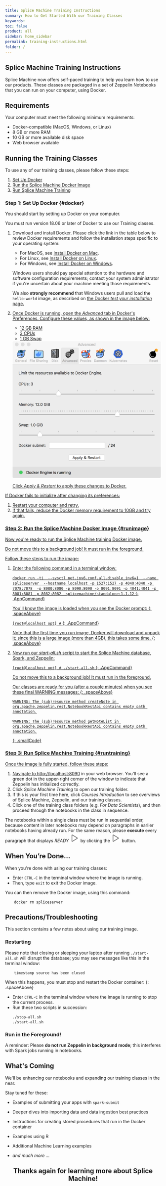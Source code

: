 ```yaml
---
title: Splice Machine Training Instructions
summary: How to Get Started With our Training Classes
keywords:
toc: false
product: all
sidebar: home_sidebar
permalink: training-instructions.html
folder: /
---
```

<section>
<div class="TopicContent" data-swiftype-index="true" markdown="1">

# Splice Machine Training Instructions
Splice Machine now offers self-paced training to help you learn how to use our products. These classes are packaged in a set of Zeppelin Notebooks that you can run on your computer, using Docker.

## Requirements
Your computer must meet the following minimum requirements:
* Docker-compatible (MacOS, Windows, or Linux)
* 8 GB or more RAM
* 10 GB or more available disk space
* Web browser available

## Running the Training Classes
To use any of our training classes, please follow these steps:

1. [Set Up Docker](#docker)
2. [Run the Splice Machine Docker Image](#runimage)
3. [Run Splice Machine Training](#runtraining)

### Step 1: Set Up Docker  {#docker}
You should start by setting up Docker on your computer.
<p class="noteNote">You must run version 18.06 or later of Docker to use our Training classes.</p>

1.  Download and install Docker. Please click the link in the table below to review Docker requirements and follow the installation steps specific to your operating system:

    * For MacOS, see <a href="https://docs.docker.com/docker-for-mac/install/" target="_blank">Install Docker on Mac</a>.<br />
    * For Linux, see <a href="https://docs.docker.com/install/linux/ubuntu/" target="_blank">Install Docker on Linux</a>.<br />
    * For Windows, see <a href="https://docs.docker.com/docker-for-windows/install/" target="_blank">Install Docker on Windows</a>.
    <div class="noteIcon">
        <p>Windows users should pay special attention to the hardware and software configuration requirements; contact your system administrator if you're uncertain about your machine meeting those requirements.</p>
        <p>We also <strong>strongly recommend</strong> that Windows users pull and load the <code>hello-world</code> image, as described on <a href="https://docs.docker.com/docker-for-windows/#test-your-installation" target="_blank">the Docker<em> test your installation</em> page.</p>
    </div>

2. Once Docker is running, open the *Advanced* tab in Docker's Preferences. Configure these values, as shown in the image below:
   * 12 GB RAM
   * 3 CPUs
   * 1 GB Swap

   <img class="zepfithalfwidth" src="images/dockerprefs.png">

   Click *Apply & Restart* to apply these changes to Docker.

If Docker fails to initialize after changing its preferences:
1. Restart your computer and retry.
2. If that fails, reduce the Docker memory requirement to 10GB and try again.

### Step 2: Run the Splice Machine Docker Image  {#runimage}
Now you're ready to run the Splice Machine training Docker image.
<p class="noteIcon">Do not move this to a background job! It must run in the foreground.</p>

Follow these steps to run the image:

1. Enter the following command in a terminal window:

    `docker run -ti  --sysctl net.ipv6.conf.all.disable_ipv6=1  --name spliceserver  --hostname localhost -p 1527:1527 -p 4040:4040 -p 7078:7078  -p 8080:8080 -p 8090:8090 -p 8091:8091 -p 4041:4041 -p 8081:8081 -p 8082:8082  splicemachine/standalone:1.1.12`
    {: .AppCommand}

    You'll know the image is loaded when you see the Docker prompt:
    {: .spaceAbove}

    `[root@localhost opt] #`
    {: .AppCommand}

    Note that the first time you run image, Docker will download and unpack it; since this is a large image (more than 4GB), this takes some time.
    {: .spaceAbove}

2. Now run our *start-all.sh* script to start the Splice Machine database, Spark, and Zeppelin:

    `[root@localhost opt] # ./start-all.sh`
    {: .AppCommand}

    <p class="noteIcon">Do not move this to a background job! It must run in the foreground.</p>

   Our classes are ready for you (after a couple minutes) when you see these final WARNING messages:
   {: .spaceAbove}
    ```
    WARNING: The (sub)resource method createNote in org.apache.zeppelin.rest.NotebookRestApi contains empty path annotation.

	WARNING: The (sub)resource method getNoteList in org.apache.zeppelin.rest.NotebookRestApi contains empty path annotation.
    ```
    {: .smallCode}


### Step 3: Run Splice Machine Training  {#runtraining}

Once the image is fully started, follow these steps:

1. Navigate to [http://localhost:8090](http://localhost:8090) in your web browser. You'll see a green dot in the upper-right corner of the window to indicate that Zeppelin has initialized correctly.
2. Click *Splice Machine Training* to open our training folder.
3. If this is your first time here, click *Courses Introduction* to see overviews of Splice Machine, Zeppelin, and our training classes.
4. Click one of the training class folders (e.g. *For Data Scientists*), and then proceed through the notebooks in the class in sequence.

<p class="noteIcon">The notebooks within a single class must be run in sequential order, because content in later notebooks may depend on paragraphs in earlier notebooks having already run. For the same reason, please <strong>execute</strong> every paragraph that displays <em>READY</em> <img class="zepinline" src="images/zepPlayIcon.png" alt="Zeppelin Notebook Play button"> by clicking the <img class="zepinline" src="images/zepPlayIcon.png" alt="Zeppelin Notebook Play button"> button.</p>



## When You’re Done...
When you're done with using our training classes:
* Enter `CTRL-C` in the terminal window where the image is running.
* Then, type `exit` to exit the Docker image.

You can then remove the Docker image, using this command:
```
    docker rm spliceserver
```

## Precautions/Troubleshooting
This section contains a few notes about using our training image.

### Restarting
Please note that closing or sleeping your laptop after running `./start-all.sh` will disrupt the database; you may see messages like this in the terminal window:
```
    timestamp source has been closed
```

When this happens, you must stop and restart the Docker container:
{: .spaceAbove}

* Enter `CTRL-C` in the terminal window where the image is running to stop the current process.
* Run these two scripts in succession:
  ```
  ./stop-all.sh
  ./start-all.sh
  ```

### Run in the Foreground!
A reminder: Please __do not run Zeppelin in background mode__; this interferes with Spark jobs running in notebooks.

## What's Coming
We'll be enhancing our notebooks and expanding our training classes in the near.

Stay tuned for these:

* Examples of submitting your apps with `spark-submit`
* Deeper dives into importing data and data ingestion best practices
* Instructions for creating stored procedures that run in the Docker container
* Examples using R
* Additional Machine Learning examples

* *and much more ...*


<div style="margin=auto; width=100%; text-align:center">
<h2>Thanks again for learning more about Splice Machine!</h2>
</div>


</div>
</section>
